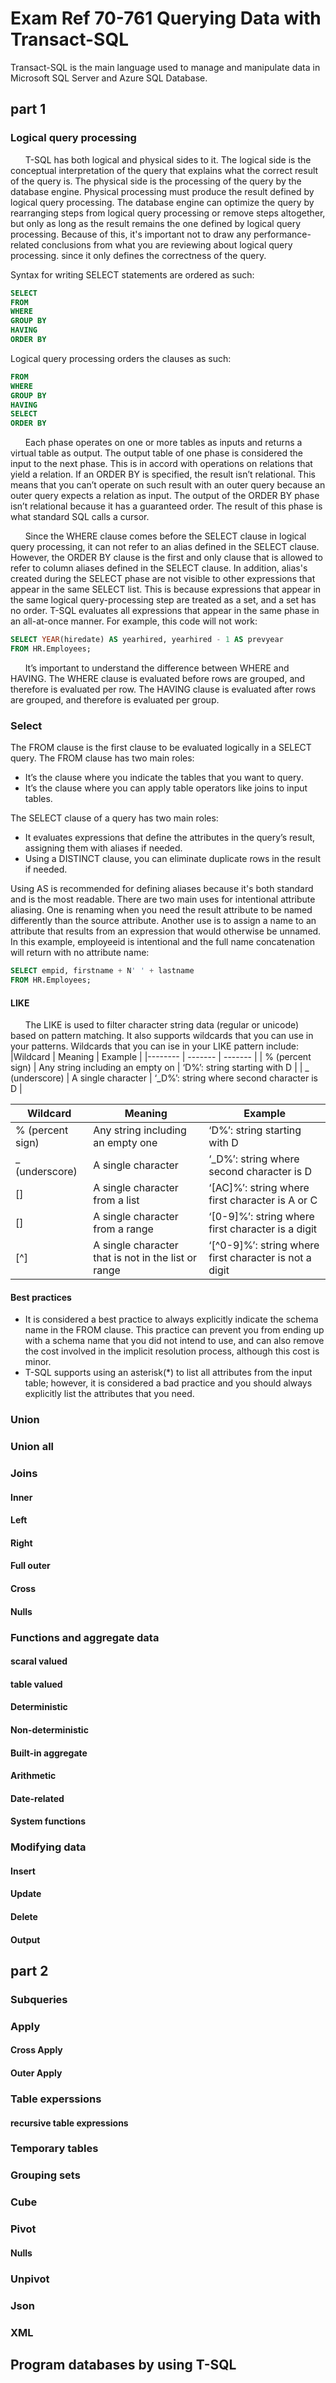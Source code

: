 # Exam Ref 70-761 Querying Data with Transact-SQL

Transact-SQL is the main language used to manage and manipulate data in Microsoft SQL Server and Azure SQL Database.

## part 1

### Logical query processing
&nbsp;&nbsp;&nbsp;&nbsp;&nbsp;&nbsp;T-SQL has both logical and physical sides to it. The logical side is the conceptual interpretation of the query that explains what the correct result of the query is. The physical side is the processing of the query by the database engine. Physical processing must produce the result defined by logical query processing. The database engine can optimize the query by rearranging steps from logical query processing or remove steps altogether, but only as long as the result remains the one defined by logical query processing. Because of this, it's important not to draw any performance-related conclusions from what you are reviewing about logical query processing. since it only defines the correctness of the query. 

Syntax for writing SELECT statements are ordered as such:
```sql
SELECT  
FROM
WHERE
GROUP BY
HAVING
ORDER BY
```
Logical query processing orders the clauses as such:
```sql
FROM  
WHERE
GROUP BY
HAVING
SELECT
ORDER BY
```
&nbsp;&nbsp;&nbsp;&nbsp;&nbsp;&nbsp;Each phase operates on one or more tables as inputs and returns a virtual table as output. The output table of one phase is considered the input to the next phase. This is in accord with operations on relations that yield a relation. If an ORDER BY is specified, the result isn’t relational. This means that you can’t operate on such result with an outer query because an outer query expects a relation as input. The output of the ORDER BY phase isn’t relational because it has a guaranteed order. The result of this phase is what standard SQL calls a cursor.

&nbsp;&nbsp;&nbsp;&nbsp;&nbsp;&nbsp;Since the WHERE clause comes before the SELECT clause in logical query processing, it can not refer to an alias defined in the SELECT clause. However, the ORDER BY clause is the first and only clause that is allowed to refer to column aliases defined in the SELECT clause. In addition, alias's created during the SELECT phase are not visible to other expressions that appear in the same SELECT list. This is because expressions that appear in the same logical query-processing step are treated as a set, and a set has no order. T-SQL evaluates all expressions that appear in the same phase in an all-at-once manner. For example, this code will not work:
```sql
SELECT YEAR(hiredate) AS yearhired, yearhired - 1 AS prevyear
FROM HR.Employees;
```
&nbsp;&nbsp;&nbsp;&nbsp;&nbsp;&nbsp;It’s important to understand the difference between WHERE and HAVING. The WHERE clause is evaluated before rows are grouped, and therefore is evaluated per row. The HAVING clause is evaluated after rows are grouped, and therefore is evaluated per group.

### Select
The FROM clause is the first clause to be evaluated logically in a SELECT query. The FROM clause has two main roles:
* It’s the clause where you indicate the tables that you want to query.
* It’s the clause where you can apply table operators like joins to input tables.

The SELECT clause of a query has two main roles: 
* It evaluates expressions that define the attributes in the query’s result, assigning them with aliases if needed. 
* Using a DISTINCT clause, you can eliminate duplicate rows in the result if needed.

Using AS is recommended for defining aliases because it's both standard and is the most readable. There are two main uses for intentional attribute aliasing. One is renaming when you need the result attribute to be named differently than the source attribute. Another use is to assign a name to an attribute that results from an expression that would otherwise be unnamed. In this example, employeeid is intentional and the full name concatenation will return with no attribute name:

```sql
SELECT empid, firstname + N' ' + lastname 
FROM HR.Employees;
```
#### LIKE
&nbsp;&nbsp;&nbsp;&nbsp;&nbsp;&nbsp;The LIKE is used to filter character string data (regular or unicode) based on pattern matching. It also supports wildcards that you can use in your patterns. Wildcards that you can ise in your LIKE pattern include:
|Wildcard | Meaning | Example |
|-------- | ------- | ------- |
| % (percent sign) | Any string including an empty on | ‘D%’: string starting with D |
| _ (underscore) | A single character | ‘_D%’: string where second character is D |

| Wildcard           | Meaning                           | Example                                         |
|--------------------|-----------------------------------|-------------------------------------------------|
| % (percent sign)   | Any string including an empty one | ‘D%’: string starting with D                    |
| _ (underscore)     | A single character                | ‘_D%’: string where second character is D       |
| [<character list>] | A single character from a list    | ‘[AC]%’: string where first character is A or C |
| [<character range>] | A single character from a range    | ‘[0-9]%’: string where first character is a digit|
| [^<character list or range>] | A single character that is not in the list or range    | ‘[^0-9]%’: string where first character is not a digit|

#### Best practices
* It is considered a best practice to always explicitly indicate the schema name in the FROM clause. This practice can prevent you from ending up with a schema name that you did not intend to use, and can also remove the cost involved in the implicit resolution process, although this cost is minor.
* T-SQL supports using an asterisk(*) to list all attributes from the input table; however, it is considered a bad practice and you should always explicitly list the attributes that you need.

### Union

### Union all

### Joins
#### Inner
#### Left
#### Right
#### Full outer
#### Cross
#### Nulls

### Functions and aggregate data
#### scaral valued
#### table valued
#### Deterministic
#### Non-deterministic
#### Built-in aggregate
#### Arithmetic
#### Date-related
#### System functions

### Modifying data
#### Insert
#### Update
#### Delete
#### Output

## part 2 
### Subqueries

### Apply
#### Cross Apply
#### Outer Apply

### Table experssions
#### recursive table expressions
### Temporary tables

### Grouping sets
### Cube
### Pivot
#### Nulls
### Unpivot

### Json

### XML


## Program databases by using T-SQL